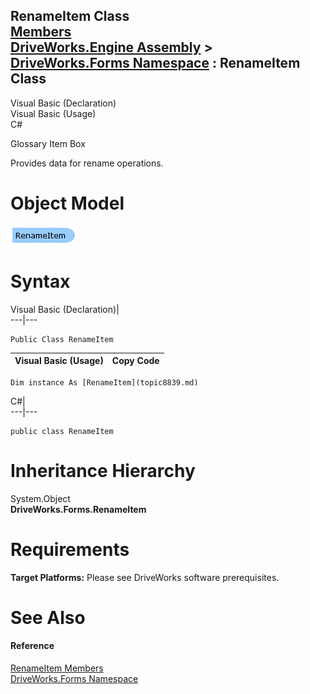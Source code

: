 RenameItem Class   
[Members](topic8840.md)   
[DriveWorks.Engine Assembly](topic2156.md) > [DriveWorks.Forms Namespace](topic7266.md) : RenameItem Class  
---  
  
Visual Basic (Declaration)    
Visual Basic (Usage)    
C# 

Glossary Item Box

Provides data for rename operations. 

# Object Model

![](dotnetdiagramimages/image434.png)

# Syntax

Visual Basic (Declaration)|   
---|---  
      
    
    Public Class RenameItem   
  
Visual Basic (Usage)| Copy Code  
---|---  
      
    
    Dim instance As [RenameItem](topic8839.md)  
  
C#|   
---|---  
      
    
    public class RenameItem   
  
# Inheritance Hierarchy

System.Object  
**DriveWorks.Forms.RenameItem**  


# Requirements

**Target Platforms:** Please see DriveWorks software prerequisites.

# See Also

#### Reference

[RenameItem Members](topic8840.md)   
[DriveWorks.Forms Namespace](topic7266.md)



